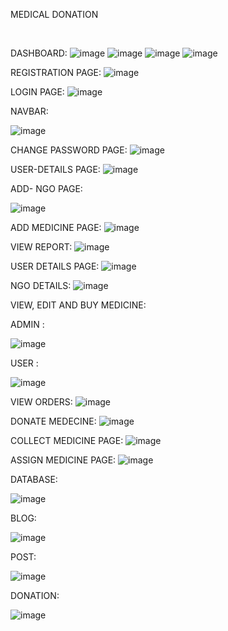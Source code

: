  
MEDICAL DONATION

 
 

DASHBOARD:
 ![image](https://user-images.githubusercontent.com/62815719/181061376-90708598-576c-4567-abd6-e952b78c5b29.png)
![image](https://user-images.githubusercontent.com/62815719/181061436-59e732fb-d4f7-443d-8a99-aa400d70913b.png)
![image](https://user-images.githubusercontent.com/62815719/181061481-521650b3-d466-464a-8c89-747277355e0f.png)
![image](https://user-images.githubusercontent.com/62815719/181061520-42547813-5a87-45b9-9391-d3461178a3a4.png)

REGISTRATION PAGE:
 ![image](https://user-images.githubusercontent.com/62815719/181061544-fb2b9823-fbba-4066-b73e-4d8d7856e304.png)

LOGIN PAGE:
 ![image](https://user-images.githubusercontent.com/62815719/181061595-61d5b181-672b-44b1-a1e9-c6a3a181647e.png)

NAVBAR:



 ![image](https://user-images.githubusercontent.com/62815719/181061629-81214f59-6aef-4d7a-83d7-d8024a42c8a3.png)

CHANGE PASSWORD PAGE:
 ![image](https://user-images.githubusercontent.com/62815719/181061662-92bff005-779c-4dcd-8075-c773fffed479.png)

USER-DETAILS PAGE:
![image](https://user-images.githubusercontent.com/62815719/181061708-15bfee81-2689-452e-b745-cc551207513e.png)

 
ADD- NGO PAGE:

![image](https://user-images.githubusercontent.com/62815719/181061756-18a17952-ac62-47c6-9a92-465b5e7d1ad1.png)

ADD MEDICINE PAGE:
![image](https://user-images.githubusercontent.com/62815719/181061828-8ca1a3af-3855-41f0-bd66-e100de6fd8a1.png)
 
VIEW REPORT:
 ![image](https://user-images.githubusercontent.com/62815719/181061883-af6b26bb-c606-4224-aa7d-8f6e577371a0.png)

USER DETAILS PAGE:
 ![image](https://user-images.githubusercontent.com/62815719/181061937-1a35c43a-ea58-467f-88d4-ca97d3bf695c.png)

NGO DETAILS:
 ![image](https://user-images.githubusercontent.com/62815719/181061966-1d7ac701-911d-4392-9084-886180c3d72b.png)

VIEW, EDIT AND BUY MEDICINE:




ADMIN :



![image](https://user-images.githubusercontent.com/62815719/181062170-4908b04d-bc7b-446a-9977-caf68d5fd6c7.png)
 
USER :



 ![image](https://user-images.githubusercontent.com/62815719/181062215-4c7cb6f3-9d37-4e84-a3c8-b6417b81f1d0.png)

VIEW ORDERS:
![image](https://user-images.githubusercontent.com/62815719/181062273-c5f63ca6-66f0-4f4e-842b-80aeefc20082.png)

DONATE MEDECINE: 
![image](https://user-images.githubusercontent.com/62815719/181062308-d1113907-3744-4cbe-b7f8-3071e790ace0.png)

COLLECT MEDICINE PAGE:
![image](https://user-images.githubusercontent.com/62815719/181062377-f9c6eef2-832f-4ef6-86f0-0837be9f1416.png)
 
ASSIGN MEDICINE PAGE:
![image](https://user-images.githubusercontent.com/62815719/181062402-a0546dc3-7985-4853-a721-c2eef9342cac.png)

DATABASE:

![image](https://user-images.githubusercontent.com/62815719/181062497-6ba22fe7-315d-4eda-9199-2aa254763ffe.png)

 
BLOG:


 ![image](https://user-images.githubusercontent.com/62815719/181062521-78315f60-c92f-476f-ae6c-1415c3a67c88.png)

POST:


![image](https://user-images.githubusercontent.com/62815719/181062560-6e120a89-767c-49ad-aa7f-587e15ab5f17.png)
 
DONATION:


![image](https://user-images.githubusercontent.com/62815719/181062612-8a732517-2a75-4b4d-8461-43ccbc9a85cf.png)
 







